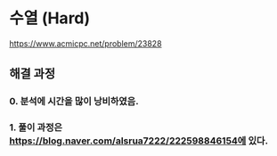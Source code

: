 # 수열 (Hard)
https://www.acmicpc.net/problem/23828
## 해결 과정
### 0. 분석에 시간을 많이 낭비하였음.
### 1. 풀이 과정은 https://blog.naver.com/alsrua7222/222598846154에 있다.
